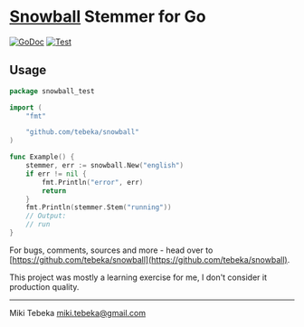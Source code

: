 # [Snowball](http://snowball.tartarus.org/) Stemmer for Go

[![GoDoc](https://godoc.org/github.com/tebeka/snowball?status.svg)](https://pkg.go.dev/github.com/tebeka/snowball?tab=doc)
[![Test](https://github.com/tebeka/snowball/workflows/Test/badge.svg)](https://github.com/tebeka/snowball/actions?query=workflow%3ATest)

## Usage

```go
package snowball_test

import (
	"fmt"

	"github.com/tebeka/snowball"
)

func Example() {
	stemmer, err := snowball.New("english")
	if err != nil {
		fmt.Println("error", err)
		return
	}
	fmt.Println(stemmer.Stem("running"))
	// Output:
	// run
}
```

For bugs, comments, sources and more - head over to
[https://github.com/tebeka/snowball](https://github.com/tebeka/snowball).

This project was mostly a learning exercise for me, I don't consider it
production quality.

---
Miki Tebeka <miki.tebeka@gmail.com>
